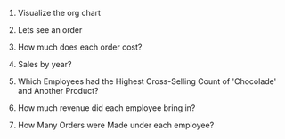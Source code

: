 1. Visualize the org chart

2. Lets see an order

3. How much does each order cost?

4. Sales by year?

5. Which Employees had the Highest Cross-Selling Count of 'Chocolade' and Another Product?

6. How much revenue did each employee bring in?

7. How Many Orders were Made under each employee?
